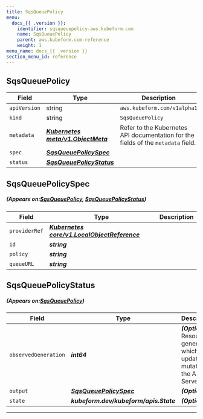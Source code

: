 ```yaml
---
title: SqsQueuePolicy
menu:
  docs_{{ .version }}:
    identifier: sqsqueuepolicy-aws.kubeform.com
    name: SqsQueuePolicy
    parent: aws.kubeform.com-reference
    weight: 1
menu_name: docs_{{ .version }}
section_menu_id: reference
---
```


## SqsQueuePolicy
| Field | Type | Description |
| ------ | ----- | ----------- |
| `apiVersion` | string | `aws.kubeform.com/v1alpha1` |
|    `kind` | string | `SqsQueuePolicy` |
| `metadata` | ***[Kubernetes meta/v1.ObjectMeta](https://kubernetes.io/docs/reference/generated/kubernetes-api/v1.13/#objectmeta-v1-meta)***|Refer to the Kubernetes API documentation for the fields of the `metadata` field.|
| `spec` | ***[SqsQueuePolicySpec](#SqsQueuePolicySpec)***||
| `status` | ***[SqsQueuePolicyStatus](#SqsQueuePolicyStatus)***||
## SqsQueuePolicySpec
##### (Appears on:[SqsQueuePolicy](#SqsQueuePolicy), [SqsQueuePolicyStatus](#SqsQueuePolicyStatus))
| Field | Type | Description |
| ------ | ----- | ----------- |
| `providerRef` | ***[Kubernetes core/v1.LocalObjectReference](https://kubernetes.io/docs/reference/generated/kubernetes-api/v1.13/#localobjectreference-v1-core)***||
| `id` | ***string***||
| `policy` | ***string***||
| `queueURL` | ***string***||
## SqsQueuePolicyStatus
##### (Appears on:[SqsQueuePolicy](#SqsQueuePolicy))
| Field | Type | Description |
| ------ | ----- | ----------- |
| `observedGeneration` | ***int64***| ***(Optional)*** Resource generation, which is updated on mutation by the API Server.|
| `output` | ***[SqsQueuePolicySpec](#SqsQueuePolicySpec)***| ***(Optional)*** |
| `state` | ***kubeform.dev/kubeform/apis.State***| ***(Optional)*** |
---
